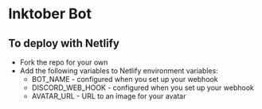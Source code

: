 # Inktober Bot

## To deploy with Netlify

- Fork the repo for your own
- Add the following variables to Netlify environment variables:
  - BOT_NAME - configured when you set up your webhook
  - DISCORD_WEB_HOOK - configured when you set up your webhook
  - AVATAR_URL - URL to an image for your avatar

